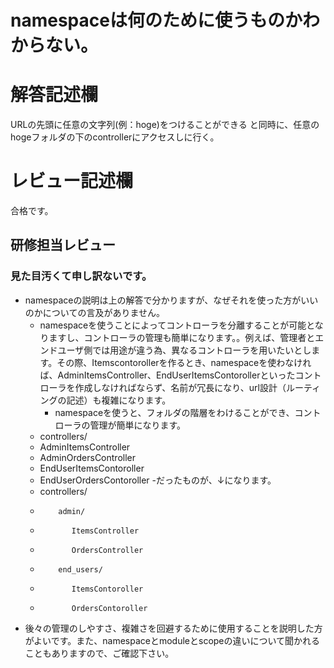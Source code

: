 # namespaceは何のために使うものかわからない。
# 解答記述欄

URLの先頭に任意の文字列(例：hoge)をつけることができる
と同時に、任意のhogeフォルダの下のcontrollerにアクセスしに行く。


# レビュー記述欄
合格です。

## 研修担当レビュー
### 見た目汚くて申し訳ないです。
- namespaceの説明は上の解答で分かりますが、なぜそれを使った方がいいのかについての言及がありません。
  - namespaceを使うことによってコントローラを分離することが可能となりますし、コントローラの管理も簡単になります。。例えば、管理者とエンドユーザ側では用途が違う為、異なるコントローラを用いたいとします。その際、Itemscontorollerを作るとき、namespaceを使わなければ、AdminItemsController、EndUserItemsContorollerといったコントローラを作成しなければならず、名前が冗長になり、url設計（ルーティングの記述）も複雑になります。
    - namespaceを使うと、フォルダの階層をわけることができ、コントローラの管理が簡単になります。
  - controllers/
  -    AdminItemsController
  -    AdminOrdersController
  -    EndUserItemsContoroller
  -    EndUserOrdersContoroller
-だったものが、↓になります。
  -  controllers/
  -         admin/
  -            ItemsController
  -            OrdersController
  -         end_users/
  -            ItemsContoroller
  -            OrdersContoroller
 - 後々の管理のしやすさ、複雑さを回避するために使用することを説明した方がよいです。また、namespaceとmoduleとscopeの違いについて聞かれることもありますので、ご確認下さい。
